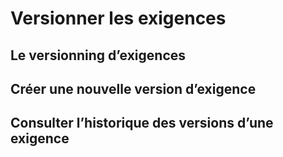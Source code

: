 # Versionner les exigences

## Le versionning d’exigences

## Créer une nouvelle version d’exigence

## Consulter l’historique des versions d’une exigence